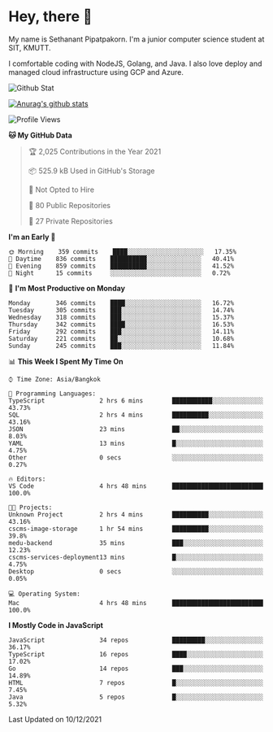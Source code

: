 # Hey, there 🙌
My name is Sethanant Pipatpakorn. I'm a junior computer science student at SIT, KMUTT.

I comfortable coding with NodeJS, Golang, and Java. I also love deploy and managed cloud infrastructure using GCP and Azure.

![Github Stat](https://github-profile-summary-cards.vercel.app/api/cards/profile-details?username=thetkpark&theme=dracula)

[![Anurag's github stats](https://github-readme-stats.vercel.app/api?username=thetkpark&count_private=true&show_icons=true&theme=tokyonight)](https://github.com/anuraghazra/github-readme-stats)

<!--START_SECTION:waka-->
![Profile Views](http://img.shields.io/badge/Profile%20Views-0-blue)

**🐱 My GitHub Data** 

> 🏆 2,025 Contributions in the Year 2021
 > 
> 📦 525.9 kB Used in GitHub's Storage 
 > 
> 🚫 Not Opted to Hire
 > 
> 📜 80 Public Repositories 
 > 
> 🔑 27 Private Repositories  
 > 
**I'm an Early 🐤** 

```text
🌞 Morning    359 commits    ████░░░░░░░░░░░░░░░░░░░░░   17.35% 
🌆 Daytime    836 commits    ██████████░░░░░░░░░░░░░░░   40.41% 
🌃 Evening    859 commits    ██████████░░░░░░░░░░░░░░░   41.52% 
🌙 Night      15 commits     ░░░░░░░░░░░░░░░░░░░░░░░░░   0.72%

```
📅 **I'm Most Productive on Monday** 

```text
Monday       346 commits    ████░░░░░░░░░░░░░░░░░░░░░   16.72% 
Tuesday      305 commits    ███░░░░░░░░░░░░░░░░░░░░░░   14.74% 
Wednesday    318 commits    ███░░░░░░░░░░░░░░░░░░░░░░   15.37% 
Thursday     342 commits    ████░░░░░░░░░░░░░░░░░░░░░   16.53% 
Friday       292 commits    ███░░░░░░░░░░░░░░░░░░░░░░   14.11% 
Saturday     221 commits    ██░░░░░░░░░░░░░░░░░░░░░░░   10.68% 
Sunday       245 commits    ███░░░░░░░░░░░░░░░░░░░░░░   11.84%

```


📊 **This Week I Spent My Time On** 

```text
⌚︎ Time Zone: Asia/Bangkok

💬 Programming Languages: 
TypeScript               2 hrs 6 mins        ███████████░░░░░░░░░░░░░░   43.73% 
SQL                      2 hrs 4 mins        ██████████░░░░░░░░░░░░░░░   43.16% 
JSON                     23 mins             ██░░░░░░░░░░░░░░░░░░░░░░░   8.03% 
YAML                     13 mins             █░░░░░░░░░░░░░░░░░░░░░░░░   4.75% 
Other                    0 secs              ░░░░░░░░░░░░░░░░░░░░░░░░░   0.27%

🔥 Editors: 
VS Code                  4 hrs 48 mins       █████████████████████████   100.0%

🐱‍💻 Projects: 
Unknown Project          2 hrs 4 mins        ██████████░░░░░░░░░░░░░░░   43.16% 
cscms-image-storage      1 hr 54 mins        ██████████░░░░░░░░░░░░░░░   39.8% 
medu-backend             35 mins             ███░░░░░░░░░░░░░░░░░░░░░░   12.23% 
cscms-services-deployment13 mins             █░░░░░░░░░░░░░░░░░░░░░░░░   4.75% 
Desktop                  0 secs              ░░░░░░░░░░░░░░░░░░░░░░░░░   0.05%

💻 Operating System: 
Mac                      4 hrs 48 mins       █████████████████████████   100.0%

```

**I Mostly Code in JavaScript** 

```text
JavaScript               34 repos            █████████░░░░░░░░░░░░░░░░   36.17% 
TypeScript               16 repos            ████░░░░░░░░░░░░░░░░░░░░░   17.02% 
Go                       14 repos            ███░░░░░░░░░░░░░░░░░░░░░░   14.89% 
HTML                     7 repos             █░░░░░░░░░░░░░░░░░░░░░░░░   7.45% 
Java                     5 repos             █░░░░░░░░░░░░░░░░░░░░░░░░   5.32%

```



 Last Updated on 10/12/2021
<!--END_SECTION:waka-->
